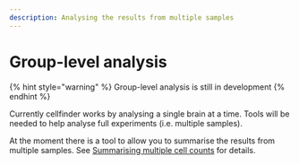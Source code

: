 ```yaml
---
description: Analysing the results from multiple samples
---
```


# Group-level analysis

{% hint style="warning" %}
Group-level analysis is still in development
{% endhint %}

Currently cellfinder works by analysing a single brain at a time. Tools will be needed to help analyse full experiments \(i.e. multiple samples\).

At the moment there is a tool to allow you to summarise the results from multiple samples. See  [Summarising multiple cell counts](untitled-2.md) for details.

